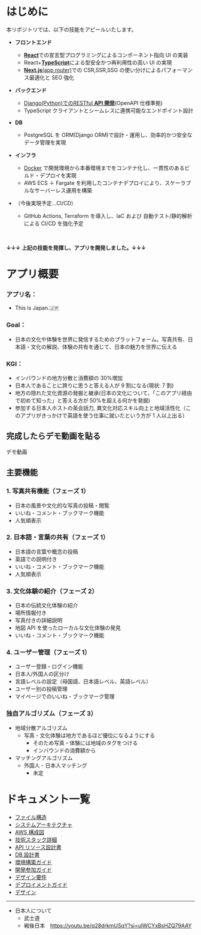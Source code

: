 # はじめに

本リポジトリでは、以下の技能をアピールいたします。

- **フロントエンド**

  - [**React**](https://developer.mozilla.org/ja/docs/Learn_web_development/Core/Frameworks_libraries/React_getting_started)での宣言型プログラミングによるコンポーネント指向 UI の実装
  - React+[**TypeScript**](https://www.typescriptlang.org/docs/handbook/2/basic-types.html)による型安全かつ再利用性の高い UI の実現
  - [**Next.js**(app router)](https://nextjs.org/learn/dashboard-app)での CSR,SSR,SSG の使い分けによるパフォーマンス最適化と SEO 強化

- **バックエンド**

  - [Django(Python)でのRESTful **API 開発**](https://www.django-rest-framework.org/api-guide/requests/)(OpenAPI 仕様準拠)
  - TypeScript クライアントとシームレスに連携可能なエンドポイント設計

- **DB**

  - PostgreSQL を ORM(Django ORM)で設計・運用し、効率的かつ安全なデータ管理を実現

- **インフラ**
  - [Docker](https://docs.docker.jp/get-started/overview.html#) で開発環境から本番環境までをコンテナ化し、一貫性のあるビルド・デプロイを実現
  - AWS ECS ＋ Fargate を利用したコンテナデプロイにより、スケーラブルなサーバーレス運用を構築
- （今後実現予定...CI/CD）
  - GitHub Actions, Terraform を導入し、IaC および 自動テスト/静的解析による CI/CD を強化予定

<br>

**↓↓↓ 上記の技能を発揮し、アプリを開発しました。↓↓↓**

# アプリ概要

### アプリ名：

- This is Japan.🇯🇵

### Goal：

- 日本の文化や体験を世界に発信するためのプラットフォーム。写真共有、日本語・文化の解説、体験の共有を通じて、日本の魅力を世界に伝える <br>

### KGI：

- インバウンドの地方分散と消費額の 30%増加
- 日本人であることに誇りに思うと答える人が 9 割になる(現状: 7 割)
- 地方の隠れた文化資源の発掘と継承(日本の文化について、「このアプリ経由で初めて知った」と答える方が 50%を超える何かを発掘)
- 参加する日本人ホストの英会話力, 異文化対応スキル向上と地域活性化（このアプリがきっかけで英語を使う仕事に就いたという方が 1 人以上出る）

## 完成したらデモ動画を貼る

デモ動画

## 主要機能

### 1. 写真共有機能（フェーズ 1）

- 日本の風景や文化的な写真の投稿・閲覧
- いいね・コメント・ブックマーク機能
- 人気順表示

### 2. 日本語・言葉の共有（フェーズ 1）

- 日本語の言葉や概念の投稿
- 英語での説明付き
- いいね・コメント・ブックマーク機能
- 人気順表示

### 3. 文化体験の紹介（フェーズ 2）

- 日本の伝統文化体験の紹介
- 場所情報付き
- 写真付きの詳細説明
- 地図 API を使ったローカルな文化体験の発見
- いいね・コメント・ブックマーク機能

### 4. ユーザー管理（フェーズ 1）

- ユーザー登録・ログイン機能
- 日本人/外国人の区分け
- 言語レベルの設定（母国語、日本語レベル、英語レベル）
- ユーザー別の投稿管理
- マイページでのいいね・ブックマーク管理

### 独自アルゴリズム（フェーズ 3）

- 地域分散アルゴリズム
  - 写真・文化体験は地方であるほど優位になるようにする
    - そのため写真・体験には地域のタグをつける
    - インバウンドの消費額から
- マッチングアルゴリズム
  - 外国人 - 日本人マッチング
    - 未定

# ドキュメント一覧

- [ファイル構造](https://github.com/hirokishimizu39/ThisIsJapan2/blob/main/docs/architecture/file-structure.md)
- [システムアーキテクチャ](https://github.com/hirokishimizu39/ThisIsJapan2/blob/main/docs/architecture/system-architecture.md)
- [AWS 構成図](docs/deployment/aws-architecture.md)
- [技術スタック詳細](docs/architecture/technology-stack.md)
- [API リソース設計書](docs/api/api-specification.md)
- [DB 設計書](docs/database/database-design.md)
- [環境構築ガイド](docs/SETUP.md)
- [開発参加ガイド](docs/CONTRIBUTING.md)
- [デザイン要件](https://github.com/hirokishimizu39/ThisIsJapan2/blob/feature/photo/docs/design/design.md)
- [デプロイメントガイド](docs/deployment/deployment-guide.md)
- [デザイン](docs/design/design.md)

---

- 日本人について
  - 武士道
  - 戦後日本　https://youtu.be/q28drkmUSqY?si=ulWCYxBsHZQ79AAY
